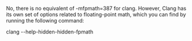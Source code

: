 

No, there is no equivalent of -mfpmath=387 for clang. However, Clang has its own set of options related to floating-point math, which you can find by running the following command:

clang --help-hidden-hidden-fpmath

